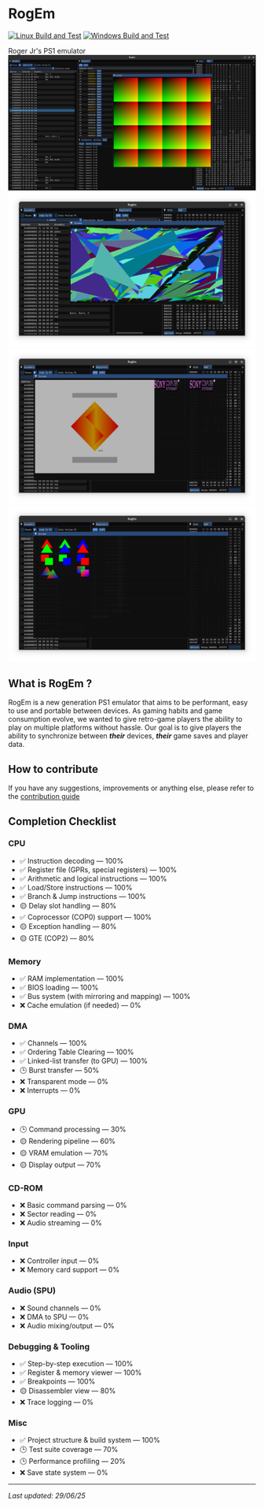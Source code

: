 # RogEm
[![Linux Build and Test](https://github.com/RogEmu/RogEm/actions/workflows/build_and_test_lin.yml/badge.svg?branch=dev)](https://github.com/RogEmu/RogEm/actions/workflows/build_and_test_lin.yml)
[![Windows Build and Test](https://github.com/RogEmu/RogEm/actions/workflows/build_and_test_win.yml/badge.svg?branch=dev)](https://github.com/RogEmu/RogEm/actions/workflows/build_and_test_win.yml)

Roger Jr's PS1 emulator
![Color Table](img/rogem_color_table.png)
![Triangles](img/rogem_triangles.png)
![Shaded Bios Logo](img/rogem_shaded_bios_diamond.png)
![Shaded Polygons](img/rogem_shaded_polygons.png)

## What is RogEm ?
RogEm is a new generation PS1 emulator that aims to be performant, easy to use and portable between devices.
As gaming habits and game consumption evolve, we wanted to give retro-game players the ability to play on multiple platforms without hassle.
Our goal is to give players the ability to synchronize between **_their_** devices, **_their_** game saves and player data.

## How to contribute
If you have any suggestions, improvements or anything else, please refer to the [contribution guide](CONTRIBUTING.md)

## Completion Checklist
### CPU
- ✅ Instruction decoding — 100%
- ✅ Register file (GPRs, special registers) — 100%
- ✅ Arithmetic and logical instructions — 100%
- ✅ Load/Store instructions — 100%
- ✅ Branch & Jump instructions — 100%
- 🟡 Delay slot handling — 80%
- ✅ Coprocessor (COP0) support — 100%
- 🟡 Exception handling — 80%
- 🟡 GTE (COP2) — 80%

### Memory
- ✅ RAM implementation — 100%
- ✅ BIOS loading — 100%
- ✅ Bus system (with mirroring and mapping) — 100%
- ❌ Cache emulation (if needed) — 0%

### DMA
- ✅ Channels — 100%
- ✅ Ordering Table Clearing — 100%
- ✅ Linked-list transfer (to GPU) — 100%
- 🕒 Burst transfer — 50%
- ❌ Transparent mode — 0%
- ❌ Interrupts — 0%

### GPU
- 🕒 Command processing — 30%
- 🟡 Rendering pipeline — 60%
- 🟡 VRAM emulation — 70%
- 🟡 Display output — 70%

### CD-ROM
- ❌ Basic command parsing — 0%
- ❌ Sector reading — 0%
- ❌ Audio streaming — 0%

### Input
- ❌ Controller input — 0%
- ❌ Memory card support — 0%

### Audio (SPU)
- ❌ Sound channels — 0%
- ❌ DMA to SPU — 0%
- ❌ Audio mixing/output — 0%

### Debugging & Tooling
- ✅ Step-by-step execution — 100%
- ✅ Register & memory viewer — 100%
- ✅ Breakpoints — 100%
- 🟡 Disassembler view — 80%
- ❌ Trace logging — 0%

### Misc
- ✅ Project structure & build system — 100%
- 🕒 Test suite coverage — 70%
- 🕒 Performance profiling — 20%
- ❌ Save state system — 0%

---
_Last updated: 29/06/25_
